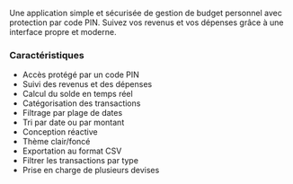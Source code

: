 Une application simple et sécurisée de gestion de budget personnel avec protection par code PIN. Suivez vos revenus et vos dépenses grâce à une interface propre et moderne.

### Caractéristiques

- Accès protégé par un code PIN
- Suivi des revenus et des dépenses
- Calcul du solde en temps réel
- Catégorisation des transactions
- Filtrage par plage de dates
- Tri par date ou par montant
- Conception réactive
- Thème clair/foncé
- Exportation au format CSV
- Filtrer les transactions par type
- Prise en charge de plusieurs devises
    